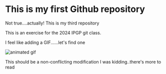 # This is my first Github repository
Not true....actually!
This is my third repository

This is an exercise for the 2024 IPGP git class.


I feel like adding a GIF......let's find one

![animated gif](https://i.pinimg.com/originals/5e/a0/5e/5ea05e1da9ff3d8bbc6cfd5651d0330a.gif)

This should be a non-conflicting modification
I was kidding..there's more to read

